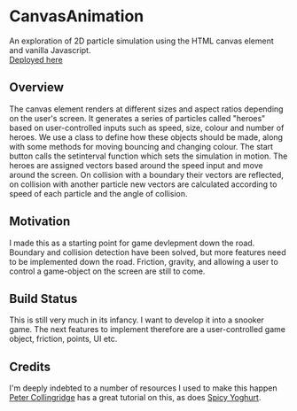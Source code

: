 
# CanvasAnimation

An exploration of 2D particle simulation using the HTML canvas element and vanilla Javascript. <br>[Deployed here](https://taha-hassan-git.github.io/CanvasAnimation/)

## Overview

The canvas element renders at different sizes
and aspect ratios depending on the user's screen.
It generates a series of particles called "heroes" based on user-controlled inputs such as speed, size, colour and number of heroes. We use a class to 
define how these objects should be made, along with some methods for moving bouncing and changing colour.
The start button calls the setinterval function which sets the simulation in motion. The heroes are assigned vectors based around the speed input 
and move around the screen. On collision with a boundary their vectors are reflected, on collision with another particle new vectors are calculated according to
speed of each particle and the angle of collision.

## Motivation

I made this as a starting point for game devlepment down the road. Boundary and collision detection have been solved, but more features need to 
be implemented down the road. Friction, gravity, and allowing a user to control a game-object on the screen are still to come.

## Build Status

This is still very much in its infancy. I want to develop it into a snooker game.
The next features to implement therefore are a user-controlled game object, friction, points, UI etc. 

## Credits

I'm deeply indebted to a number of resources I used to make this happen [Peter Collingridge](https://www.petercollingridge.co.uk/tutorials/pygame-physics-simulation/)
has a great tutorial on this, as does [Spicy Yoghurt](https://spicyyoghurt.com/tutorials/html5-javascript-game-development/collision-detection-physics).
